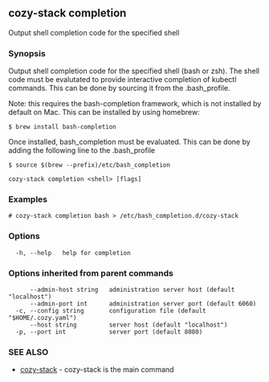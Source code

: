 ## cozy-stack completion

Output shell completion code for the specified shell

### Synopsis


Output shell completion code for the specified shell (bash or zsh).
The shell code must be evalutated to provide interactive
completion of kubectl commands.  This can be done by sourcing it from
the .bash_profile.

Note: this requires the bash-completion framework, which is not installed
by default on Mac.  This can be installed by using homebrew:

    $ brew install bash-completion

Once installed, bash_completion must be evaluated.  This can be done by adding the
following line to the .bash_profile

    $ source $(brew --prefix)/etc/bash_completion

```
cozy-stack completion <shell> [flags]
```

### Examples

```
# cozy-stack completion bash > /etc/bash_completion.d/cozy-stack
```

### Options

```
  -h, --help   help for completion
```

### Options inherited from parent commands

```
      --admin-host string   administration server host (default "localhost")
      --admin-port int      administration server port (default 6060)
  -c, --config string       configuration file (default "$HOME/.cozy.yaml")
      --host string         server host (default "localhost")
  -p, --port int            server port (default 8080)
```

### SEE ALSO

* [cozy-stack](cozy-stack.md)	 - cozy-stack is the main command

